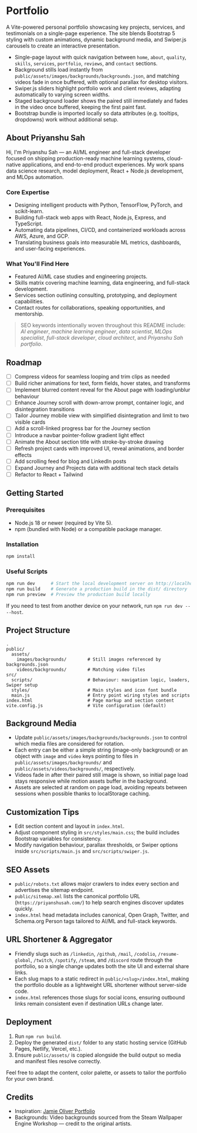 # Portfolio

A Vite-powered personal portfolio showcasing key projects, services, and testimonials on a single-page experience. The site blends Bootstrap 5 styling with custom animations, dynamic background media, and Swiper.js carousels to create an interactive presentation.

- Single-page layout with quick navigation between `home`, `about`, `quality`, `skills`, `services`, `portfolio`, `reviews`, and `contact` sections.
- Background stills load instantly from `public/assets/images/backgrounds/backgrounds.json`, and matching videos fade in once buffered, with optional parallax for desktop visitors.
- Swiper.js sliders highlight portfolio work and client reviews, adapting automatically to varying screen widths.
- Staged background loader shows the paired still immediately and fades in the video once buffered, keeping the first paint fast.
- Bootstrap bundle is imported locally so data attributes (e.g. tooltips, dropdowns) work without additional setup.

## About Priyanshu Sah

Hi, I'm Priyanshu Sah — an AI/ML engineer and full-stack developer focused on shipping production-ready machine learning systems, cloud-native applications, and end-to-end product experiences. My work spans data science research, model deployment, React + Node.js development, and MLOps automation.

### Core Expertise

- Designing intelligent products with Python, TensorFlow, PyTorch, and scikit-learn.
- Building full-stack web apps with React, Node.js, Express, and TypeScript.
- Automating data pipelines, CI/CD, and containerized workloads across AWS, Azure, and GCP.
- Translating business goals into measurable ML metrics, dashboards, and user-facing experiences.

### What You'll Find Here

- Featured AI/ML case studies and engineering projects.
- Skills matrix covering machine learning, data engineering, and full-stack development.
- Services section outlining consulting, prototyping, and deployment capabilities.
- Contact routes for collaborations, speaking opportunities, and mentorship.

> SEO keywords intentionally woven throughout this README include: *AI engineer*, *machine learning engineer*, *data scientist*, *MLOps specialist*, *full-stack developer*, *cloud architect*, and *Priyanshu Sah portfolio*.

## Roadmap

- [ ] Compress videos for seamless looping and trim clips as needed
- [ ] Build richer animations for text, form fields, hover states, and transforms
- [ ] Implement blurred content reveal for the About page with loading/unblur behaviour
- [ ] Enhance Journey scroll with down-arrow prompt, container logic, and disintegration transitions
- [ ] Tailor Journey mobile view with simplified disintegration and limit to two visible cards
- [ ] Add a scroll-linked progress bar for the Journey section
- [ ] Introduce a navbar pointer-follow gradient light effect
- [ ] Animate the About section title with stroke-by-stroke drawing
- [ ] Refresh project cards with improved UI, reveal animations, and border effects
- [ ] Add scrolling feed for blog and LinkedIn posts
- [ ] Expand Journey and Projects data with additional tech stack details
- [ ] Refactor to React + Tailwind

## Getting Started

### Prerequisites

- Node.js 18 or newer (required by Vite 5).
- npm (bundled with Node) or a compatible package manager.

### Installation

```bash
npm install
```

### Useful Scripts

```bash
npm run dev      # Start the local development server on http://localhost:5173
npm run build    # Generate a production build in the dist/ directory
npm run preview  # Preview the production build locally
```

If you need to test from another device on your network, run `npm run dev -- --host`.

## Project Structure

```
.
public/
  assets/
    images/backgrounds/        # Still images referenced by backgrounds.json
    videos/backgrounds/        # Matching video files
src/
  scripts/                     # Behaviour: navigation logic, loaders, Swiper setup
  styles/                      # Main styles and icon font bundle
  main.js                      # Entry point wiring styles and scripts
index.html                     # Page markup and section content
vite.config.js                 # Vite configuration (default)
```

## Background Media

- Update `public/assets/images/backgrounds/backgrounds.json` to control which media files are considered for rotation.
- Each entry can be either a simple string (image-only background) or an object with `image` and `video` keys pointing to files in `public/assets/images/backgrounds/` and `public/assets/videos/backgrounds/`, respectively.
- Videos fade in after their paired still image is shown, so initial page load stays responsive while motion assets buffer in the background.
- Assets are selected at random on page load, avoiding repeats between sessions when possible thanks to localStorage caching.

## Customization Tips

- Edit section content and layout in `index.html`.
- Adjust component styling in `src/styles/main.css`; the build includes Bootstrap variables for consistency.
- Modify navigation behaviour, parallax thresholds, or Swiper options inside `src/scripts/main.js` and `src/scripts/swiper.js`.

## SEO Assets

- `public/robots.txt` allows major crawlers to index every section and advertises the sitemap endpoint.
- `public/sitemap.xml` lists the canonical portfolio URL (`https://priyanshusah.com/`) to help search engines discover updates quickly.
- `index.html` head metadata includes canonical, Open Graph, Twitter, and Schema.org Person tags tailored to AI/ML and full-stack keywords.

## URL Shortener & Aggregator

- Friendly slugs such as `/linkedin`, `/github`, `/mail`, `/codolio`, `/resume-global`, `/twitch`, `/spotify`, `/steam`, and `/discord` route through the portfolio, so a single change updates both the site UI and external share links.
- Each slug maps to a static redirect in `public/<slug>/index.html`, making the portfolio double as a lightweight URL shortener without server-side code.
- `index.html` references those slugs for social icons, ensuring outbound links remain consistent even if destination URLs change later.

## Deployment

1. Run `npm run build`.
2. Deploy the generated `dist/` folder to any static hosting service (GitHub Pages, Netlify, Vercel, etc.).
3. Ensure `public/assets/` is copied alongside the build output so media and manifest files resolve correctly.

Feel free to adapt the content, color palette, or assets to tailor the portfolio for your own brand.

## Credits

- Inspiration: [Jamie Oliver Portfolio](https://james-oliver-portfolio.netlify.app/)
- Backgrounds: Video backgrounds sourced from the Steam Wallpaper Engine Workshop — credit to the original artists.
